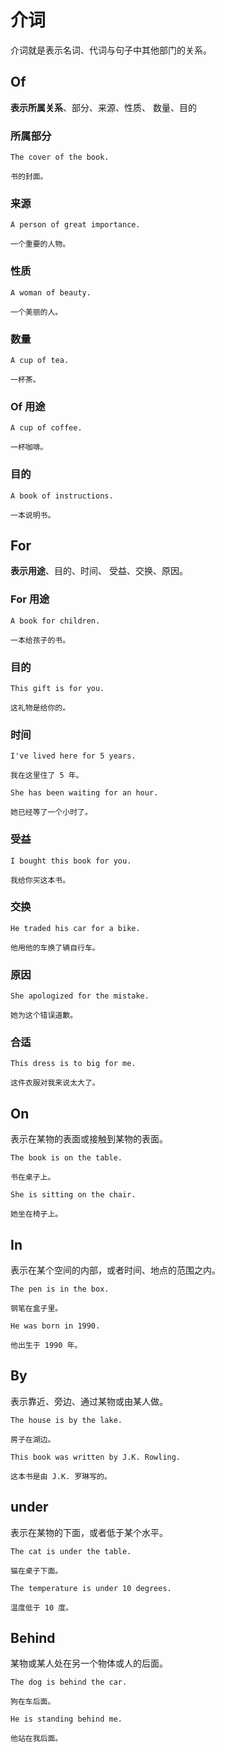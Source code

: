 # 介词

介词就是表示名词、代词与句子中其他部门的关系。

## Of

**表示所属关系**、部分、来源、性质、 数量、目的

### 所属部分

```text
The cover of the book.

书的封面。
```

### 来源

```text
A person of great importance.

一个重要的人物。
```

### 性质

```text
A woman of beauty.

一个美丽的人。
```

### 数量

```text
A cup of tea.

一杯茶。
```

### Of 用途

```text
A cup of coffee.

一杯咖啡。
```

### 目的

```text
A book of instructions.

一本说明书。
```

## For

**表示用途**、目的、时间、 受益、交换、原因。  

### For 用途

```text
A book for children.

一本给孩子的书。
```

### 目的

```text
This gift is for you.

这礼物是给你的。
```

### 时间

```text
I've lived here for 5 years.

我在这里住了 5 年。
```

```text
She has been waiting for an hour.

她已经等了一个小时了。
```

### 受益

```text
I bought this book for you.

我给你买这本书。
```

### 交换

```text
He traded his car for a bike.

他用他的车换了辆自行车。
```

### 原因

```text
She apologized for the mistake.

她为这个错误道歉。
```

### 合适

```text
This dress is to big for me.

这件衣服对我来说太大了。
```

## On

表示在某物的表面或接触到某物的表面。

```text
The book is on the table.

书在桌子上。
```

```text
She is sitting on the chair.

她坐在椅子上。
```

## In

表示在某个空间的内部，或者时间、地点的范围之内。

```text
The pen is in the box.

钢笔在盒子里。
```

```text
He was born in 1990.

他出生于 1990 年。
```

## By

表示靠近、旁边、通过某物或由某人做。

```text
The house is by the lake.

房子在湖边。
```

```text
This book was written by J.K. Rowling.

这本书是由 J.K. 罗琳写的。
```

## under

表示在某物的下面，或者低于某个水平。

```text
The cat is under the table.

猫在桌子下面。
```

```text
The temperature is under 10 degrees.

温度低于 10 度。
```

## Behind

某物或某人处在另一个物体或人的后面。

```text
The dog is behind the car.

狗在车后面。
```

```text
He is standing behind me.

他站在我后面。
```
